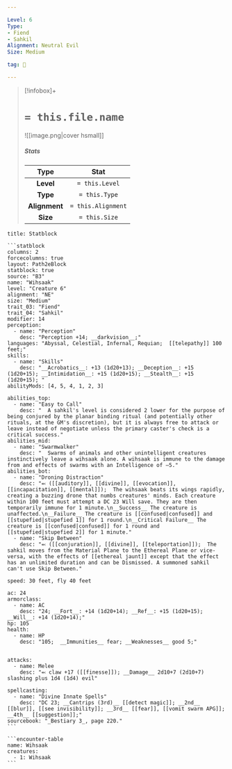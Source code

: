 ```yaml
---

Level: 6
Type:
- Fiend
- Sahkil
Alignment: Neutral Evil
Size: Medium

tag: 👹

---
```


> [!infobox]+
> #  `= this.file.name`
> ![[image.png|cover hsmall]]
> ##### Stats
> Type | Stat |
> :---:|:---:|
> **Level** | `= this.Level` |
> **Type** | `= this.Type` |
> **Alignment** | `= this.Alignment` |
> **Size** | `= this.Size` |



````ad-info
title: Statblock

```statblock
columns: 2
forcecolumns: true
layout: Path2eBlock
statblock: true
source: "B3"
name: "Wihsaak"
level: "Creature 6"
alignment: "NE"
size: "Medium"
trait_03: "Fiend"
trait_04: "Sahkil"
modifier: 14
perception:
  - name: "Perception"
    desc: "Perception +14; __darkvision__;"
languages: "Abyssal, Celestial, Infernal, Requian;  [[telepathy]] 100 feet;"
skills:
  - name: "Skills"
    desc: "__Acrobatics__: +13 (1d20+13); __Deception__: +15 (1d20+15); __Intimidation__: +15 (1d20+15); __Stealth__: +15 (1d20+15); "
abilityMods: [4, 5, 4, 1, 2, 3]

abilities_top:
  - name: "Easy to Call"
    desc: "  A sahkil's level is considered 2 lower for the purpose of being conjured by the planar binding ritual (and potentially other rituals, at the GM's discretion), but it is always free to attack or leave instead of negotiate unless the primary caster's check is a critical success."
abilities_mid:
  - name: "Swarmwalker"
    desc: "  Swarms of animals and other unintelligent creatures instinctively leave a wihsaak alone. A wihsaak is immune to the damage from and effects of swarms with an Intelligence of –5."
abilities_bot:
  - name: "Droning Distraction"
    desc: "⬻ ([[auditory]], [[divine]], [[evocation]], [[incapacitation]], [[mental]]);  The wihsaak beats its wings rapidly, creating a buzzing drone that numbs creatures' minds. Each creature within 100 feet must attempt a DC 23 Will save. They are then temporarily immune for 1 minute.\n__Success__ The creature is unaffected.\n__Failure__ The creature is [[confused|confused]] and [[stupefied|stupefied 1]] for 1 round.\n__Critical Failure__ The creature is [[confused|confused]] for 1 round and [[stupefied|stupefied 2]] for 1 minute."
  - name: "Skip Between"
    desc: "⬻ ([[conjuration]], [[divine]], [[teleportation]]);  The sahkil moves from the Material Plane to the Ethereal Plane or vice-versa, with the effects of [[ethereal jaunt]] except that the effect has an unlimited duration and can be Dismissed. A summoned sahkil can't use Skip Between."

speed: 30 feet, fly 40 feet

ac: 24
armorclass:
  - name: AC
    desc: "24; __Fort__: +14 (1d20+14); __Ref__: +15 (1d20+15); __Will__: +14 (1d20+14);"
hp: 105
health:
  - name: HP
    desc: "105;  __Immunities__ fear; __Weaknesses__ good 5;"


attacks:
  - name: Melee
    desc: "⬻ claw +17 ([[finesse]]); __Damage__ 2d10+7 (2d10+7) slashing plus 1d4 (1d4) evil"

spellcasting:
  - name: "Divine Innate Spells"
    desc: "DC 23; __Cantrips (3rd)__ [[detect magic]]; __2nd__ [[blur]], [[see invisibility]]; __3rd__ [[fear]], [[vomit swarm APG]]; __4th__ [[suggestion]];"
sourcebook: "_Bestiary 3_, page 220."
```

```encounter-table
name: Wihsaak
creatures:
  - 1: Wihsaak
```

````


